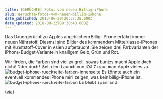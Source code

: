 ```yaml
---
title: [GERÜCHTE] Fotos vom neuen Billig-iPhone
slug: geruchte-fotos-vom-neuen-billig-iphone
date_published: 2013-06-30T20:27:38.000Z
date_updated: 2018-08-22T09:38:48.000Z
---
```


Das Dauergerücht zu Apples angeblichem Billig-iPhone erfährt immer neuen Nährstoff. Diesmal sind Bilder des kommendem Mittelklasse-iPhones mit Kunststoff-Cover in Asien aufgetaucht. Sie zeigen drei Farbvarianten der iPhone-Budget-Variante in knalligem Gelb, Grün und Rot. 

Wir finden, die Farben sind viel zu grell, sowas buntes macht Apple doch nicht! Oder doch? Seit dem Launch von iOS 7 traut man Apple vieles zu.
![budget-iphone-rueckseite-farben-innenseite](//picdump.thafaker.de/2013/06/budget-iphone-rueckseite-farben-innenseite.jpg)
Es könnte auch ein eventuell kommendes iPhone mini zeigen, was kein billig-iPhone ist.
![budget-iphone-rueckseite-farben](//picdump.thafaker.de/2013/06/budget-iphone-rueckseite-farben.jpg)
Es bleibt spannend.

([via](http://www.macnotes.de/2013/06/30/budget-iphone-foto-leak-rueckseite-farbe/))
